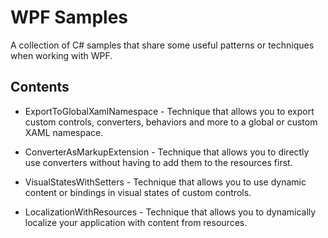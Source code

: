 # WPF Samples
A collection of C# samples that share some useful patterns or techniques when working with WPF.

## Contents
- ExportToGlobalXamlNamespace - Technique that allows you to export custom controls, converters, behaviors and more to a global or custom XAML namespace. 

- ConverterAsMarkupExtension - Technique that allows you to directly use converters without having to add them to the resources first. 

- VisualStatesWithSetters - Technique that allows you to use dynamic content or bindings in visual states of custom controls. 

- LocalizationWithResources - Technique that allows you to dynamically localize your application with content from resources. 

